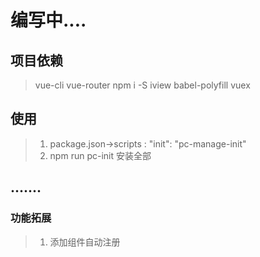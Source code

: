 # 编写中....

## 项目依赖
>vue-cli vue-router
>npm i -S iview babel-polyfill vuex

## 使用
>1. package.json->scripts : "init": "pc-manage-init"
>2. npm run pc-init 安装全部

## .......

### 功能拓展
>1. 添加组件自动注册

